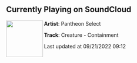 ## Currently Playing on SoundCloud

[<img align="left" width="100" src="https://i1.sndcdn.com/artworks-LuJTLgONyi7zJA95-xQzccw-t500x500.jpg">](https://soundcloud.com/wearepantheon/creature-containment)

**Artist**: Pantheon Select 

**Track**: Creature - Containment

Last updated at 09/21/2022 09:12
